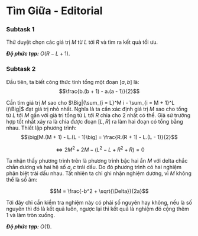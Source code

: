 # Tìm Giữa - Editorial

### Subtask 1

Thử duyệt chọn các giá trị $M$ từ $L$ tới $R$ và tìm ra kết quả tối ưu.

***Độ phức tạp:*** $O(R - L + 1)$.

### Subtask 2

Đầu tiên, ta biết công thức tính tổng một đoạn $[a, b]$ là: 
$$\frac{b.(b + 1) - a.(a - 1)}{2}$$

Cần tìm giá trị $M$ sao cho $\Big|(\sum_{i = L}^M i - \sum_{i = M + 1}^L  i)\Big|$ đạt giá trị nhỏ nhất. Nghĩa là ta cần xác định giá trị $M$ sao cho tổng từ $L$ tới $M$ gần với giá trị tổng từ $L$ tới $R$ chia cho $2$ nhất có thể. Giả sử trường hợp tốt nhất xảy ra là chia được đoạn $[L, R]$ ra làm hai đoạn có tổng bằng nhau. Thiết lập phương trình:
$$\big[M.(M + 1) - L.(L - 1)\big] = \frac{R.(R + 1) - L.(L - 1)}{2}$$

$$\Leftrightarrow 2M^2 + 2M - (L^2 - L + R^2 + R) = 0$$

Ta nhận thấy phương trình trên là phương trình bậc hai ẩn $M$ với delta chắc chắn dương và hai hệ số $a, c$ trái dấu. Do đó phương trình có hai nghiệm phân biệt trái dấu nhau. Tất nhiên ta chỉ ghi nhận nghiệm dương, vì $M$ không thể là số âm:

$$M = \frac{-b^2 + \sqrt{\Delta}}{2a}$$

Tới đây chỉ cần kiểm tra nghiệm này có phải số nguyên hay không, nếu là số nguyên thì đó là kết quả luôn, ngược lại thì kết quả là nghiệm đó cộng thêm $1$ và làm tròn xuống.

***Độ phức tạp:*** $O(1)$.